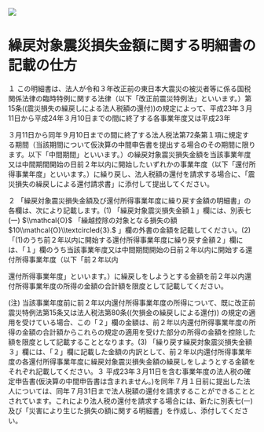 ![](https://www.nta.go.jp/tmp/2847f413-b278-4a5e-a174-ab175c2dc9a4/images/ae0acf349b1df0442d19d001ac97aa808c3dc59c98af0e041ea9326b0b2bf876.jpg)

# 繰戻対象震災損失金額に関する明細書の記載の仕方

１ この明細書は、法人が令和３年改正前の東日本大震災の被災者等に係る国税関係法律の臨時特例に関する法律（以下「改正前震災特例法」といいます。）第15条((震災損失の繰戻しによる法人税額の還付))の規定によって、平成23年３月11日から平成24年３月10日までの間に終了する各事業年度又は平成23年

３月11日から同年９月10日までの間に終了する法人税法第72条第１項に規定する期間（当該期間について仮決算の中間申告書を提出する場合のその期間に限ります。以下「中間期間」といいます。）の繰戻対象震災損失金額を当該事業年度又は中間期間開始の日前２年以内に開始したいずれかの事業年度（以下「還付所得事業年度」といいます。）に繰り戻し、法人税額の還付を請求する場合に、「震災損失の繰戻しによる還付請求書」に添付して提出してください。

２ 「繰戻対象震災損失金額及び還付所得事業年度に繰り戻す金額の明細書」の各欄は、次により記載します。(1) 「繰戻対象震災損失金額１」欄には、別表七(一) $\\mathcal{O}$ 「繰越控除の対象となる損失の額 $10\\mathcal{O}\\textcircled{3}.$ 」欄の外書の金額を記載してください。(2) 「(1)のうち前２年以内に開始する還付所得事業年度に繰り戻す金額２」欄には、「１」欄のうち当該事業年度又は中間期間開始の日前２年以内に開始する還付所得事業年度（以下「前２年以内

還付所得事業年度」といいます。）に繰戻しをしようとする金額を前２年以内還付所得事業年度の所得の金額の合計額を限度として記載してください。

(注) 当該事業年度前に前２年以内還付所得事業年度の所得について、既に改正前震災特例法第15条又は法人税法第80条((欠損金の繰戻しによる還付)) の規定の適用を受けている場合、この「２」欄の金額は、前２年以内還付所得事業年度の所得の金額の合計額からこれらの規定の適用を受けた部分の所得の金額を控除した額を限度として記載することとなります。(3) 「繰り戻す繰戻対象震災損失金額３」欄には、「２」欄に記載した金額の内訳として、前２年以内還付所得事業年度の各還付所得事業年度に繰戻対象震災損失金額の繰戻しをしようとする金額をそれぞれ記載してください。３ 平成23年３月11日を含む事業年度の法人税の確定申告書(仮決算の中間申告書は含まれません。)を同年７月１日前に提出した法人については、同年７月31日まで法人税額の還付を請求することができることとされています。これにより法人税の還付を請求する場合には、新たに別表七(一)及び「災害により生じた損失の額に関する明細書」を作成し、添付してください。